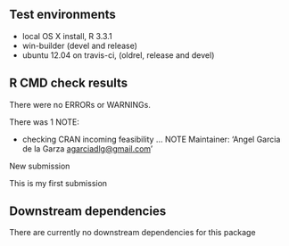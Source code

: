 ## Test environments
* local OS X install, R 3.3.1
* win-builder (devel and release)
* ubuntu 12.04 on travis-ci, (oldrel, release and devel)

## R CMD check results
There were no ERRORs or WARNINGs. 

There was 1 NOTE:
  
  * checking CRAN incoming feasibility ... NOTE
Maintainer: ‘Angel Garcia de la Garza <agarciadlg@gmail.com>’

New submission

This is my first submission

## Downstream dependencies
There are currently no downstream dependencies for this package